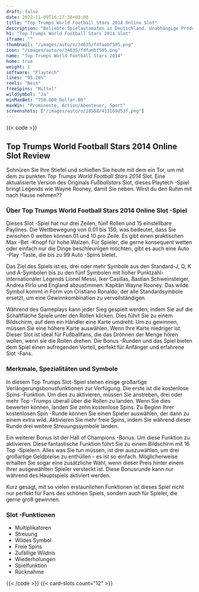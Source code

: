 ```yaml
---
draft: false
date: 2022-11-09T16:17:38+03:00
title: "Top Trumps World Football Stars 2014 Online Slot"
description: "Beliebte Spielautomaten in Deutschland. Unabhängige Produktbewertungen und exklusive Anmeldeangebote. Jetzt spielen!"
h1: "Top Trumps World Football Stars 2014 Slot"
iframe: ""
thumbnail: "/images/auto/o/34635/fdfaebf505.png"
icon: "/images/auto/o/34635/fdfaebf505.png"
name: "Top Trumps World Football Stars 2014"
home: true
weight: 1
software: "Playtech"
lines: "95.26%"
reels: "Nein"
freeSpins: "Mittel"
wildSymbol: "Ja"
minMaxBet: "750.000 Dollar.00"
maxWin: "Prominente, Action/Abenteuer, Sport"
screenshots: ["/images/auto/o/18558/413169d53f.png"]
---
```


{{< code >}}<h2>Top Trumps World Football Stars 2014 Online Slot Review</h2><p>Schnüren Sie Ihre Stiefel und schießen Sie heute mit dem ein Tor, um mit dem zu punkten <em>Top Trumps World Football Stars 2014</em> Slot. Eine aktualisierte Version des Originals <em>Fußballstars</em> Slot, dieses Playtech -Spiel bringt Legends wie Wayne Rooney, damit Sie neben. Wirst du den Ruhm mit nach Hause nehmen??</p><h3>Über Top Trumps World Football Stars 2014 Online Slot -Spiel</h3><p>Dieses Slot -Spiel hat nur drei Zeilen, fünf Rollen und 15 einstellbare Paylines. Die Wettbewegung von 0.01 bis 150, was bedeutet, dass Sie zwischen 0 wetten können.01 und 10 pro Zeile. Es gibt einen praktischen Max -Bet -Knopf für hohe Walzen. Für Spieler, die gerne konsequent wetten oder einfach nur die Dinge beschleunigen möchten, gibt es auch eine Auto -Play -Taste, die bis zu 99 Auto -Spins bietet.</p><p>Das Ziel des Spiels ist es, drei oder mehr Symbole aus den Standard-J, Q, K und A-Symbolen bis zu den fünf Symbolen mit hoher Punktzahl-internationaler Legends Lionel Messi, Iker Casillas, Bastian Schweinsteiger, Andrea Pirlo und England abzustimmen. Kapitän Wayne Rooney. Das wilde Symbol kommt in Form von Cristiano Ronaldo, der alle Standardsymbole ersetzt, um eine Gewinnkombination zu vervollständigen.</p><p>Während des Gameplays kann jeder Sieg gespielt werden, indem Sie auf die Schaltfläche Spiele unter den Rollen klicken. Dies führt Sie zu einem Bildschirm, auf dem ein Händler eine Karte umdreht: Um zu gewinnen, müssen Sie eine höhere Karte auswählen. Wenn Ihre Karte niedriger ist. Dieser Slot ist ideal für Fußballfans, die das Dröhnen der Menge hören wollen, wenn sie die Rollen drehen. Die Bonus -Runden und das Spiel bieten dem Spiel einen aufregenden Vorteil, perfekt für Anfänger und erfahrene Slot -Fans.</p><h3>Merkmale, Spezialitäten und Symbole</h3><p>In diesem Top Trumps Slot-Spiel stehen einige großartige Verlängerungsbonusfunktionen zur Verfügung. Die erste ist die kostenlose Spins -Funktion. Um dies zu aktivieren, müssen Sie anstreben, drei oder mehr Top -Trumps überall über die Rollen zu landen. Wenn Sie dies bewerten können, landen Sie zehn kostenlose Spins. Zu Beginn Ihrer kostenlosen Spin -Runde können Sie einen Spieler auswählen, der dann zu einem extra wild. Aktivieren Sie mehr freie Spins, indem Sie während dieser Runde drei weitere Streuungssymbole landen.</p><p>Ein weiterer Bonus ist der Hall of Champions -Bonus. Um diese Funktion zu aktivieren. Diese fantastische Funktion führt Sie zu einem Bildschirm mit 16 Top -Spielern. Alles was Sie tun müssen, ist drei auszuwählen, um drei großartige Geldpreise zu enthüllen - es ist so einfach. Möglicherweise erhalten Sie sogar eine zusätzliche Wahl, wenn dieser Preis hinter einem Ihrer ausgewählten Spieler versteckt ist. Diese Bonusrunde kann nur während des Hauptspiels aktiviert werden.</p><p>Kurz gesagt, mit so vielen erstaunlichen Funktionen ist dieses Spiel nicht nur perfekt für Fans des schönen Spiels, sondern auch für Spieler, die gerne groß gewinnen.</p><h3>
Slot -Funktionen</h3><ul>
<li></span>
Multiplikatoren</li>
<li></span>
Streuung</li>
<li></span>
Wildes Symbol</li>
<li></span>
Freie Spins</li>
<li></span>
Zufällige Wildnis</li>
<li></span>
Wiederholungen</li>
<li></span>
Spielfunktion</li>
<li></span>
Rücknahme</li></ul>{{< /code >}}
 {{< card-slots count="12" >}}